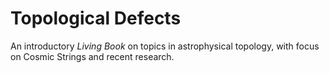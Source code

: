 # Topological Defects

An introductory *Living Book* on topics in astrophysical topology, with focus on Cosmic Strings and recent research.
